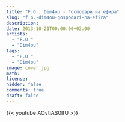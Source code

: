 ```yaml
---
title: "F.O., Dim4ou - Господари на ефира"
slug: "f.o.-dim4ou-gospodari-na-efira"
description: 
date: 2013-10-21T00:00:00+03:00
artists:
  - "F.O."
  - "Dim4ou"
tags:
  - "F.O."
  - "Dim4ou"
image: cover.jpg
math: 
license: 
hidden: false
comments: true
draft: false
---
```


{{< youtube AOvtiAS0IfU >}}
